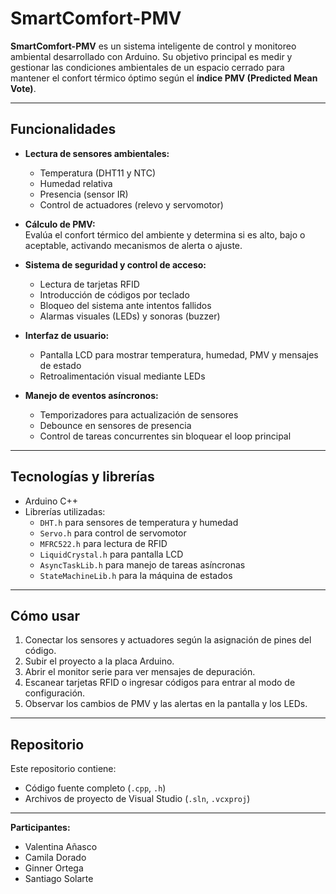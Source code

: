 # SmartComfort-PMV

**SmartComfort-PMV** es un sistema inteligente de control y monitoreo ambiental desarrollado con Arduino. Su objetivo principal es medir y gestionar las condiciones ambientales de un espacio cerrado para mantener el confort térmico óptimo según el **índice PMV (Predicted Mean Vote)**.

---

## Funcionalidades

- **Lectura de sensores ambientales:**  
  - Temperatura (DHT11 y NTC)  
  - Humedad relativa  
  - Presencia (sensor IR)  
  - Control de actuadores (relevo y servomotor)  

- **Cálculo de PMV:**  
  Evalúa el confort térmico del ambiente y determina si es alto, bajo o aceptable, activando mecanismos de alerta o ajuste.

- **Sistema de seguridad y control de acceso:**  
  - Lectura de tarjetas RFID  
  - Introducción de códigos por teclado  
  - Bloqueo del sistema ante intentos fallidos  
  - Alarmas visuales (LEDs) y sonoras (buzzer)

- **Interfaz de usuario:**  
  - Pantalla LCD para mostrar temperatura, humedad, PMV y mensajes de estado  
  - Retroalimentación visual mediante LEDs  

- **Manejo de eventos asíncronos:**  
  - Temporizadores para actualización de sensores  
  - Debounce en sensores de presencia  
  - Control de tareas concurrentes sin bloquear el loop principal

---

## Tecnologías y librerías

- Arduino C++  
- Librerías utilizadas:  
  - `DHT.h` para sensores de temperatura y humedad  
  - `Servo.h` para control de servomotor  
  - `MFRC522.h` para lectura de RFID  
  - `LiquidCrystal.h` para pantalla LCD  
  - `AsyncTaskLib.h` para manejo de tareas asíncronas  
  - `StateMachineLib.h` para la máquina de estados  

---

## Cómo usar

1. Conectar los sensores y actuadores según la asignación de pines del código.  
2. Subir el proyecto a la placa Arduino.  
3. Abrir el monitor serie para ver mensajes de depuración.  
4. Escanear tarjetas RFID o ingresar códigos para entrar al modo de configuración.  
5. Observar los cambios de PMV y las alertas en la pantalla y los LEDs.

---

## Repositorio

Este repositorio contiene:  

- Código fuente completo (`.cpp`, `.h`)  
- Archivos de proyecto de Visual Studio (`.sln`, `.vcxproj`)  

---

**Participantes:**

- Valentina Añasco 
- Camila Dorado
- Ginner Ortega
- Santiago Solarte  

